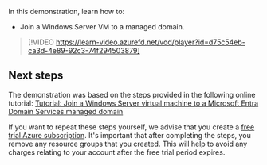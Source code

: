 In this demonstration, learn how to:

- Join a Windows Server VM to a managed domain.

> [!VIDEO https://learn-video.azurefd.net/vod/player?id=d75c54eb-ca3d-4e89-92c3-74f294503879]

## Next steps

The demonstration was based on the steps provided in the following online tutorial:
[Tutorial: Join a Windows Server virtual machine to a Microsoft Entra Domain Services managed domain](https://aka.ms/join-windows-vm?azure-portal=true)

If you want to repeat these steps yourself, we advise that you create a [free trial Azure subscription](https://azure.microsoft.com/free?azure-portal=true). It's important that after completing the steps, you remove any resource groups that you created. This will help to avoid any charges relating to your account after the free trial period expires.
